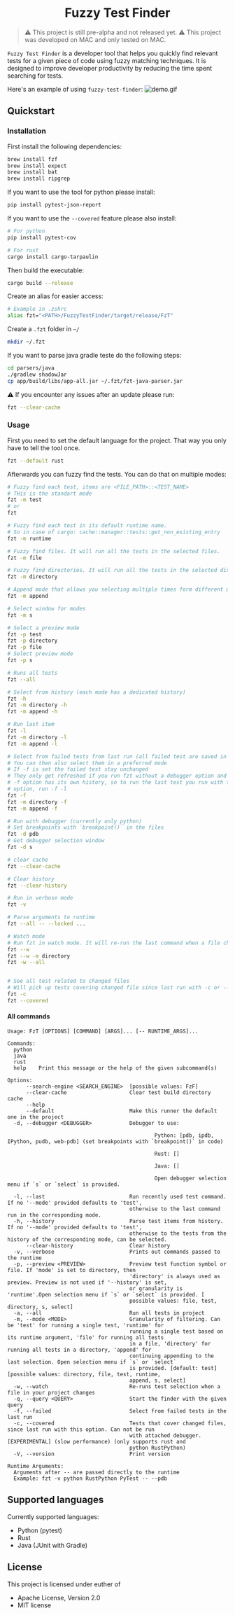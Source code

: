 <div align="center">

# Fuzzy Test Finder

</div>

> ⚠️ This project is still pre-alpha and not released yet.
> ⚠️ This project was developed on MAC and only tested on MAC.


`Fuzzy Test Finder` is a developer tool that helps you quickly find relevant tests for a given piece of code using fuzzy matching techniques. It is designed to improve developer productivity by reducing the time spent searching for tests.

Here's an example of using `fuzzy-test-finder`:
![demo.gif](./demo.gif)

## Quickstart

### Installation

First install the following dependencies:

```bash
brew install fzf
brew install expect
brew install bat
brew install ripgrep
```

If you want to use the tool for python please install:

```bash
pip install pytest-json-report
```

If you want to use the `--covered` feature please also install:

```bash
# For python
pip install pytest-cov

# For rust
cargo install cargo-tarpaulin
```

Then build the executable:

```bash
cargo build --release
```

Create an alias for easier access:

```sh
# Example in .zshrc
alias fzt="<PATH>/FuzzyTestFinder/target/release/FzT"
```

Create a `.fzt` folder in `~/`

```bash
mkdir ~/.fzt
```

If you want to parse java gradle teste do the following steps:

```bash
cd parsers/java
./gradlew shadowJar
cp app/build/libs/app-all.jar ~/.fzt/fzt-java-parser.jar
```

⚠️ If you encounter any issues after an update please run:

```bash
fzt --clear-cache
```

### Usage

First you need to set the default language for the project. That way you only have to tell the tool once.

```bash
fzt --default rust 
```

Afterwards you can fuzzy find the tests. You can do that on multiple modes:

```bash
# Fuzzy find each test, items are <FILE_PATH>::<TEST_NAME>
# THis is the standart mode
fzt -m test
# or
fzt

# Fuzzy find each test in its default runtime name.
# So in case of cargo: cache::manager::tests::get_non_existing_entry
fzt -m runtime

# Fuzzy find files. It will run all the tests in the selected files.
fzt -m file

# Fuzzy find directories. It will run all the tests in the selected directories.
fzt -m directory

# Append mode that allows you selecting multiple times form different modes.
fzt -m append

# Select window for modes
fzt -m s

# Select a preview mode
fzt -p test
fzt -p directory
fzt -p file
# Select preview mode
fzt -p s

# Runs all tests
fzt --all

# Select from history (each mode has a dedicated history)
fzt -h
fzt -m directory -h
fzt -m append -h

# Run last item
fzt -l
fzt -m directory -l
fzt -m append -l

# Select from failed tests from last run (all failed test are saved in a set)
# You can then also select them in a preferred mode
# If -f is set the failed test stay unchanged
# They only get refreshed if you run fzt without a debugger option and -f
# -f option has its own history, so to run the last test you run with the -f
# option, run -f -l
fzt -f
fzt -m directory -f
fzt -m append -f

# Run with debugger (currently only python)
# Set breakpoints with `breakpoint()` in the files
fzt -d pdb
# Get debugger selection window
fzt -d s

# clear cache
fzt --clear-cache

# Clear history
fzt --clear-history

# Run in verbose mode
fzt -v

# Parse arguments to runtime
fzt --all -- --locked ...

# Watch mode
# Run fzt in watch mode. It will re-run the last command when a file changes.
fzt --w
fzt --w -m directory
fzt -w --all


# See all test related to changed files
# Will pick up tests covering changed file since last run with -c or --covered
fzt -c
fzt --covered
```


#### All commands

```text
Usage: FzT [OPTIONS] [COMMAND] [ARGS]... [-- RUNTIME_ARGS]...

Commands:
  python
  java
  rust
  help    Print this message or the help of the given subcommand(s)

Options:
      --search-engine <SEARCH_ENGINE>  [possible values: FzF]
      --clear-cache                    Clear test build directory cache
      --help
      --default                        Make this runner the default one in the project
  -d, --debugger <DEBUGGER>            Debugger to use:

                                               Python: [pdb, ipdb, IPython, pudb, web-pdb] (set breakpoints with `breakpoint()` in code)

                                               Rust: []

                                               Java: []

                                               Open debugger selection menu if `s` or `select` is provided.

  -l, --last                           Run recently used test command. If no '--mode' provided defaults to 'test', 
                                       otherwise to the last command run in the corresponding mode.
  -h, --history                        Parse test items from history. If no '--mode' provided defaults to 'test', 
                                       otherwise to the tests from the history of the corresponding mode, can be selected.
      --clear-history                  Clear history
  -v, --verbose                        Prints out commands passed to the runtime
  -p, --preview <PREVIEW>              Preview test function symbol or file. If 'mode' is set to directory, then 
                                       'directory' is always used as preview. Preview is not used if '--history' is set,
                                       or granularity is 'runtime'.Open selection menu if `s` or `select` is provided. [
                                       possible values: file, test, directory, s, select]
  -a, --all                            Run all tests in project
  -m, --mode <MODE>                    Granularity of filtering. Can be 'test' for running a single test, 'runtime' for 
                                       running a single test based on its runtime argument, 'file' for running all tests 
                                       in a file, 'directory' for running all tests in a directory, 'append' for 
                                       continuing appending to the last selection. Open selection menu if `s` or `select` 
                                       is provided. [default: test] [possible values: directory, file, test, runtime, 
                                       append, s, select]
  -w, --watch                          Re-runs test selection when a file in your project changes
  -q, --query <QUERY>                  Start the finder with the given query
  -f, --failed                         Select from failed tests in the last run
  -c, --covered                        Tests that cover changed files, since last run with this option. Can not be run 
                                       with attached debugger. [EXPERIMENTAL] (slow performance) (only supports rust and 
                                       python RustPython)
  -V, --version                        Print version

Runtime Arguments:
  Arguments after -- are passed directly to the runtime
  Example: fzt -v python RustPython PyTest -- --pdb
```



## Supported languages

Currently supported languages:

- Python (pytest)
- Rust
- Java (JUnit with Gradle)

## License

This project is licensed under euther of

* Apache License, Version 2.0
* MIT license

